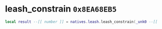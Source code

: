 # leash_constrain `0x8EA68EB5`

```lua
local result --[[ number ]] = natives.leash.leash_constrain(_unk0 --[[ number ]])
```